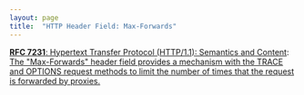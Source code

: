 ```yaml
---
layout: page
title:  "HTTP Header Field: Max-Forwards"
---
```


[**RFC 7231**: Hypertext Transfer Protocol (HTTP/1.1): Semantics and Content](/specs/IETF/RFC/7231 "The Hypertext Transfer Protocol (HTTP) is an application-level protocol for distributed, collaborative, hypertext information systems. This document defines the semantics of HTTP/1.1 messages as expressed by request methods, request header fields, response status codes, and response header fields, along with the payload of messages (metadata and body content) and mechanisms for content negotiation."): [The "Max-Forwards" header field provides a mechanism with the TRACE and OPTIONS request methods to limit the number of times that the request is forwarded by proxies.]()

